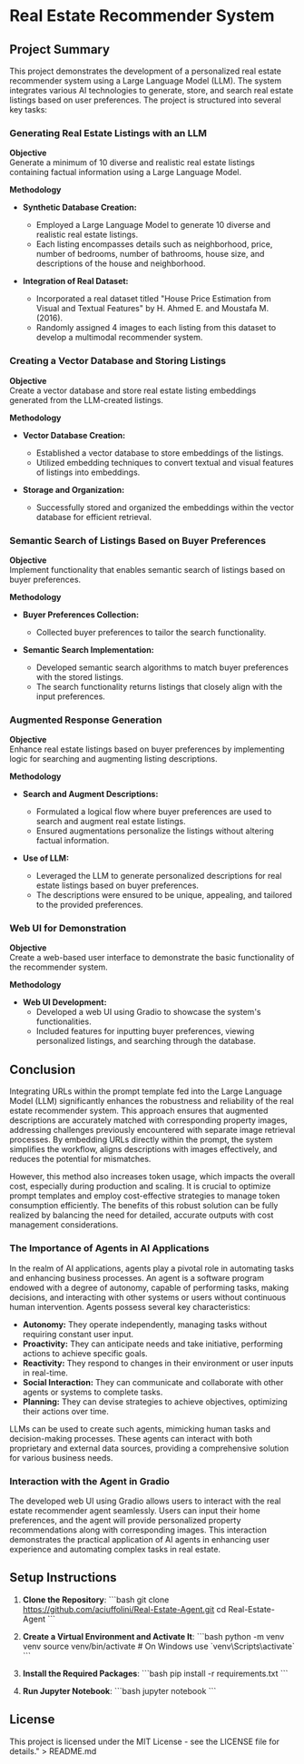 # Real Estate Recommender System

## Project Summary

This project demonstrates the development of a personalized real estate recommender system using a Large Language Model (LLM). The system integrates various AI technologies to generate, store, and search real estate listings based on user preferences. The project is structured into several key tasks:

### Generating Real Estate Listings with an LLM

**Objective**  
Generate a minimum of 10 diverse and realistic real estate listings containing factual information using a Large Language Model.

**Methodology**  
- **Synthetic Database Creation:**  
  - Employed a Large Language Model to generate 10 diverse and realistic real estate listings.
  - Each listing encompasses details such as neighborhood, price, number of bedrooms, number of bathrooms, house size, and descriptions of the house and neighborhood.
 
- **Integration of Real Dataset:**  
  - Incorporated a real dataset titled \"House Price Estimation from Visual and Textual Features\" by H. Ahmed E. and Moustafa M. (2016).
  - Randomly assigned 4 images to each listing from this dataset to develop a multimodal recommender system.

### Creating a Vector Database and Storing Listings

**Objective**  
Create a vector database and store real estate listing embeddings generated from the LLM-created listings.

**Methodology**  
- **Vector Database Creation:**  
  - Established a vector database to store embeddings of the listings.
  - Utilized embedding techniques to convert textual and visual features of listings into embeddings.
 
- **Storage and Organization:**  
  - Successfully stored and organized the embeddings within the vector database for efficient retrieval.

### Semantic Search of Listings Based on Buyer Preferences

**Objective**  
Implement functionality that enables semantic search of listings based on buyer preferences.

**Methodology**  
- **Buyer Preferences Collection:**  
  - Collected buyer preferences to tailor the search functionality.
 
- **Semantic Search Implementation:**  
  - Developed semantic search algorithms to match buyer preferences with the stored listings.
  - The search functionality returns listings that closely align with the input preferences.

### Augmented Response Generation

**Objective**  
Enhance real estate listings based on buyer preferences by implementing logic for searching and augmenting listing descriptions.

**Methodology**  
- **Search and Augment Descriptions:**  
  - Formulated a logical flow where buyer preferences are used to search and augment real estate listings.
  - Ensured augmentations personalize the listings without altering factual information.
 
- **Use of LLM:**  
  - Leveraged the LLM to generate personalized descriptions for real estate listings based on buyer preferences.
  - The descriptions were ensured to be unique, appealing, and tailored to the provided preferences.

### Web UI for Demonstration

**Objective**  
Create a web-based user interface to demonstrate the basic functionality of the recommender system.

**Methodology**  
- **Web UI Development:**  
  - Developed a web UI using Gradio to showcase the system's functionalities.
  - Included features for inputting buyer preferences, viewing personalized listings, and searching through the database.

## Conclusion

Integrating URLs within the prompt template fed into the Large Language Model (LLM) significantly enhances the robustness and reliability of the real estate recommender system. This approach ensures that augmented descriptions are accurately matched with corresponding property images, addressing challenges previously encountered with separate image retrieval processes. By embedding URLs directly within the prompt, the system simplifies the workflow, aligns descriptions with images effectively, and reduces the potential for mismatches.

However, this method also increases token usage, which impacts the overall cost, especially during production and scaling. It is crucial to optimize prompt templates and employ cost-effective strategies to manage token consumption efficiently. The benefits of this robust solution can be fully realized by balancing the need for detailed, accurate outputs with cost management considerations.

### The Importance of Agents in AI Applications

In the realm of AI applications, agents play a pivotal role in automating tasks and enhancing business processes. An agent is a software program endowed with a degree of autonomy, capable of performing tasks, making decisions, and interacting with other systems or users without continuous human intervention. Agents possess several key characteristics:

- **Autonomy:** They operate independently, managing tasks without requiring constant user input.
- **Proactivity:** They can anticipate needs and take initiative, performing actions to achieve specific goals.
- **Reactivity:** They respond to changes in their environment or user inputs in real-time.
- **Social Interaction:** They can communicate and collaborate with other agents or systems to complete tasks.
- **Planning:** They can devise strategies to achieve objectives, optimizing their actions over time.

LLMs can be used to create such agents, mimicking human tasks and decision-making processes. These agents can interact with both proprietary and external data sources, providing a comprehensive solution for various business needs.

### Interaction with the Agent in Gradio

The developed web UI using Gradio allows users to interact with the real estate recommender agent seamlessly. Users can input their home preferences, and the agent will provide personalized property recommendations along with corresponding images. This interaction demonstrates the practical application of AI agents in enhancing user experience and automating complex tasks in real estate.

## Setup Instructions

1. **Clone the Repository**:
   \`\`\`bash
   git clone https://github.com/aciuffolini/Real-Estate-Agent.git
   cd Real-Estate-Agent
   \`\`\`

2. **Create a Virtual Environment and Activate It**:
   \`\`\`bash
   python -m venv venv
   source venv/bin/activate  # On Windows use \`venv\Scripts\activate\`
   \`\`\`

3. **Install the Required Packages**:
   \`\`\`bash
   pip install -r requirements.txt
   \`\`\`

4. **Run Jupyter Notebook**:
   \`\`\`bash
   jupyter notebook
   \`\`\`

## License

This project is licensed under the MIT License - see the LICENSE file for details." > README.md
